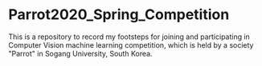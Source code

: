 # Parrot2020_Spring_Competition
This is a repository to record my footsteps for joining and participating in Computer Vision machine learning competition, which is held by a society "Parrot" in Sogang University, South Korea.
